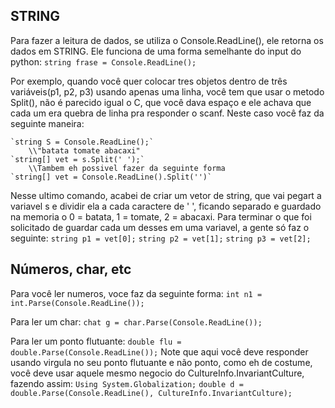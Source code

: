 ## STRING
Para fazer a leitura de dados, se utiliza o Console.ReadLine(), ele retorna os dados em STRING. Ele funciona de uma forma semelhante do input do python:
	`string frase = Console.ReadLine();`
	
Por exemplo, quando você quer colocar tres objetos dentro de três variáveis(p1, p2, p3) usando apenas uma linha, você tem que usar o metodo Split(), não é parecido igual o C, que você dava espaço e ele achava que cada um era quebra de linha pra responder o scanf. Neste caso você faz da seguinte maneira:

	`string S = Console.ReadLine();`
		\\"batata tomate abacaxi"
	`string[] vet = s.Split(' ');`
		\\Tambem eh possivel fazer da seguinte forma
	`string[] vet = Console.ReadLine().Split('')`

Nesse ultimo comando, acabei de criar um vetor de string, que vai pegart a variavel s e dividir ela a cada caractere de ' ', ficando separado e guardado na memoria o 0 = batata, 1 = tomate, 2 = abacaxi.
	Para terminar o que foi solicitado de guardar cada um desses em uma variavel, a gente só faz o seguinte:
	`string p1 = vet[0];`
	`string p2 = vet[1];`
	`string p3 = vet[2];`

## Números, char, etc
Para você ler numeros, voce faz da seguinte forma: 
	`int n1 = int.Parse(Console.ReadLine());`

Para ler um char:
	`chat g = char.Parse(Console.ReadLine());`

Para ler um ponto flutuante:
	`double flu = double.Parse(Console.ReadLine());`
	Note que aqui você deve responder usando virgula no seu ponto flutuante e não ponto, como eh de costume, você deve usar aquele mesmo negocio do CultureInfo.InvariantCulture, fazendo assim:
	`Using System.Globalization;`
	`double d = double.Parse(Console.ReadLine(), CultureInfo.InvariantCulture);`

